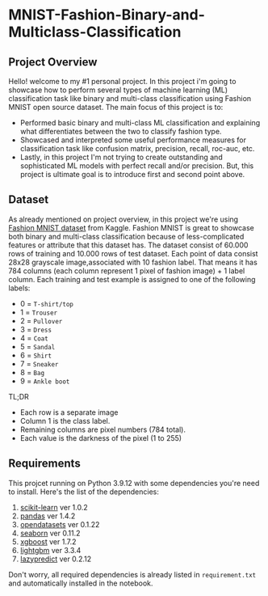 # MNIST-Fashion-Binary-and-Multiclass-Classification

## Project Overview
Hello! welcome to my #1 personal project. In this project i'm going to showcase how to perform several types of machine learning (ML) classification task like binary and multi-class classification using Fashion MNIST open source dataset. The main focus of this project is to:

* Performed basic binary and multi-class ML classification and explaining what differentiates between the two to classify fashion type.
* Showcased and interpreted some useful performance measures for classification task like confusion matrix, precision, recall, roc-auc, etc.
* Lastly, in this project I'm not trying to create outstanding and sophisticated ML models with perfect recall and/or precision. But, this project is ultimate goal is to introduce first and second point above.

## Dataset
As already mentioned on project overview, in this project we're using [Fashion MNIST dataset](https://www.kaggle.com/datasets/zalando-research/fashionmnist) from Kaggle. Fashion MNIST is great to showcase both binary and multi-class classification because of less-complicated features or attribute that this dataset has. The dataset consist of 60.000 rows of training and 10.000 rows of test dataset. Each point of data consist 28x28 grayscale image,associated with 10 fashion label. That means it has 784 columns (each column represent 1 pixel of fashion image) + 1 label column. Each training and test example is assigned to one of the following labels:

* 0 = `T-shirt/top`
* 1 = `Trouser`
* 2 = `Pullover`
* 3 = `Dress`
* 4 = `Coat`
* 5 = `Sandal`
* 6 = `Shirt`
* 7 = `Sneaker`
* 8 = `Bag`
* 9 = `Ankle boot`

TL;DR

* Each row is a separate image
* Column 1 is the class label.
* Remaining columns are pixel numbers (784 total).
* Each value is the darkness of the pixel (1 to 255)

## Requirements
This projcet running on Python 3.9.12 with some dependencies you're need to install. Here's the list of the dependencies:

1. [scikit-learn](https://scikit-learn.org/) ver 1.0.2
2. [pandas](https://pandas.pydata.org/) ver 1.4.2
3. [opendatasets](https://github.com/JovianHQ/opendatasets) ver 0.1.22
4. [seaborn](https://seaborn.pydata.org/) ver 0.11.2
5. [xgboost](https://xgboost.readthedocs.io/en/stable/) ver 1.7.2
6. [lightgbm](https://lightgbm.readthedocs.io/en/v3.3.2/) ver 3.3.4
7. [lazypredict](https://lazypredict.readthedocs.io/en/latest/) ver 0.2.12

Don't worry, all required dependencies is already listed in `requirement.txt` and automatically installed in the notebook.